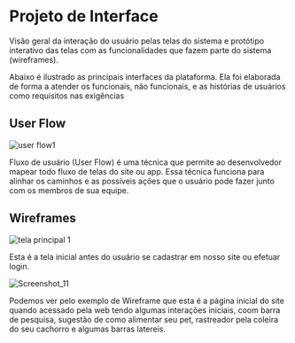 
# Projeto de Interface

Visão geral da interação do usuário pelas telas do sistema e protótipo interativo das telas com as funcionalidades que fazem parte do sistema (wireframes).

Abaixo é ilustrado as principais interfaces da plataforma. Ela foi elaborada de forma a atender os funcionais, não funcionais, e as histórias de usuários como requisitos nas exigências 

## User Flow

![user flow1](https://user-images.githubusercontent.com/103226164/172514652-49669533-7322-4a01-ab91-e56d55a30622.png)



Fluxo de usuário (User Flow) é uma técnica que permite ao desenvolvedor mapear todo fluxo de telas do site ou app. Essa técnica funciona para alinhar os caminhos e as possíveis ações que o usuário pode fazer junto com os membros de sua equipe.



## Wireframes

![tela principal 1](https://user-images.githubusercontent.com/103226164/172516246-da59cc6c-7be9-4c8a-a170-103f3476313d.png)


Esta é a tela inicial antes do usuário se cadastrar em nosso site ou efetuar login.


![Screenshot_11](https://user-images.githubusercontent.com/79429140/169925659-b764fad6-e508-44d2-838d-850a1b5d7264.png)



Podemos ver pelo exemplo de Wireframe que esta é a página inicial do site quando acessado pela web tendo algumas interações iniciais, coom barra de pesquisa, sugestão de como alimentar seu pet, rastreador pela coleira do seu cachorro e algumas barras latereis.
